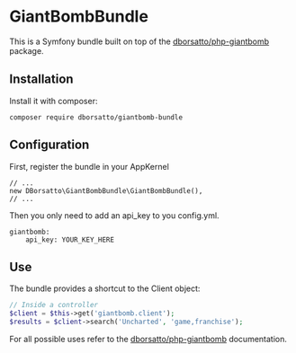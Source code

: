 # GiantBombBundle

This is a Symfony bundle built on top of the [dborsatto/php-giantbomb](https://github.com/dborsatto/php-giantbomb) package.

## Installation

Install it with composer:
```
composer require dborsatto/giantbomb-bundle
```

## Configuration

First, register the bundle in your AppKernel
```
// ...
new DBorsatto\GiantBombBundle\GiantBombBundle(),
// ...
```

Then you only need to add an api_key to you config.yml.
```
giantbomb:
    api_key: YOUR_KEY_HERE
```

## Use

The bundle provides a shortcut to the Client object:

```php
// Inside a controller
$client = $this->get('giantbomb.client');
$results = $client->search('Uncharted', 'game,franchise');
```

For all possible uses refer to the [dborsatto/php-giantbomb](https://github.com/dborsatto/php-giantbomb) documentation.
